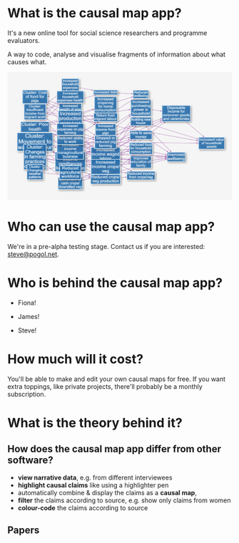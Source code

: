 # What is the causal map app?

It's a new online tool for social science researchers and programme evaluators.

A way to code, analyse and visualise fragments of information about what causes what.

![frontpage](assets/frontpage.png)

# Who can use the causal map app?

We're in a pre-alpha testing stage. Contact us if you are interested: steve@pogol.net.

# Who is behind the causal map app?

- Fiona! 

- James! 

- Steve!

# How much will it cost?

You'll be able to make and edit your own causal maps for free. If you want extra toppings, like private projects, there'll probably be a monthly subscription.

# What is the theory behind it?



## How does the causal map app differ from other software?

- **view narrative data**, e.g. from different interviewees 
- **highlight causal claims** like using a highlighter pen
- automatically combine & display the claims as a **causal map**,
- **filter** the claims according to source, e.g. show only claims from women
- **colour-code** the claims according to source

## Papers
